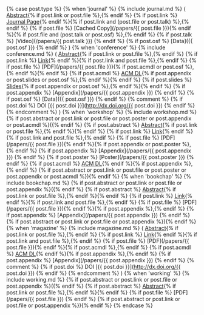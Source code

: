 {% case post.type %}
  {% when 'journal' %}
    {% include journal.md %}
    (
    [Abstract]({{post.url}}){% if post.link or post.file %},{% endif %}
    {% if post.link %} [Journal Page]({{post.link}}){% endif %}{% if post.link and (post.file or post.talk) %},{% endif %}
    {% if post.file %} [Cached Copy](/papers/{{ post.file }}){% endif %}{% if post.file and (post.talk or post.osf) %},{% endif %}
    {% if post.talk %} [Video](/papers/{{ post.talk }}) {% endif %}
    {% if post.osf %} [Data]({{ post.osf }}) {% endif %}
    )
  {% when 'conference' %}
    {% include conference.md %}
    (
    [Abstract]({{post.url}}){% if post.link or post.file %},{% endif %}
    {% if post.link %} [Link]({{post.link}}){% endif %}{% if post.link and post.file %},{% endif %}
    {% if post.file %} [PDF](/papers/{{ post.file }}){% if post.acmdl or post.osf %},{% endif %}{% endif %}
    {% if post.acmdl %} [ACM DL]({{post.acmdl}}){% if post.appendix or post.slides or post.osf %},{% endif %}{% endif %}
    {% if post.slides %} [Slides]({{post.slides}}){% if post.appendix or post.osf %},{% endif %}{% endif %}
    {% if post.appendix %} [Appendix](/papers/{{ post.appendix }}) {% endif %}
    {% if post.osf %} [Data]({{ post.osf }}) {% endif %}
      {% comment %}  {% if post.doi %} DOI [{{ post.doi }}](http://dx.doi.org/{{ post.doi }}) {% endif %} {% endcomment %}
    )
  {% when 'workshop' %}
    {% include workshop.md %}
    {% if post.abstract or post.link or post.file or post.poster or post.appendix or post.acmdl %}({% endif %}
    {% if post.abstract %} [Abstract]({{post.url}}){% if post.link or post.file %},{% endif %}{% endif %}
    {% if post.link %} [Link]({{post.link}}){% endif %}{% if post.link and post.file %},{% endif %}
    {% if post.file %} [PDF](/papers/{{ post.file }}){% endif %}{% if post.appendix or post.poster %},{% endif %}
    {% if post.appendix %} [Appendix](/papers/{{ post.appendix }}) {% endif %}
    {% if post.poster %} [Poster](/papers/{{ post.poster }}) {% endif %}
    {% if post.acmdl %} [ACM DL]({{post.acmdl}}){% endif %}{% if post.appendix %},{% endif %}
    {% if post.abstract or post.link or post.file or post.poster or post.appendix or post.acmdl %}){% endif %}
  {% when 'bookchap' %}
    {% include bookchap.md %}
    {% if post.abstract or post.link or post.file or post.appendix %}({% endif %}
    {% if post.abstract %} [Abstract]({{post.url}}){% if post.link or post.file %},{% endif %}{% endif %}
    {% if post.link %} [Link]({{post.link}}){% endif %}{% if post.link and post.file %},{% endif %}
    {% if post.file %} [PDF](/papers/{{ post.file }}){% endif %}{% if post.appendix %},{% endif %}
    {% if post.appendix %} [Appendix](/papers/{{ post.appendix }}) {% endif %}
    {% if post.abstract or post.link or post.file or post.appendix %}){% endif %}
  {% when 'magazine' %}
    {% include magazine.md %}
    (
    [Abstract]({{post.url}}){% if post.link or post.file %},{% endif %}
    {% if post.link %} [Link]({{post.link}}){% endif %}{% if post.link and post.file %},{% endif %}
    {% if post.file %} [PDF](/papers/{{ post.file }}){% endif %}{% if post.acmdl %},{% endif %}
    {% if post.acmdl %} [ACM DL]({{post.acmdl}}){% endif %}{% if post.appendix %},{% endif %}
    {% if post.appendix %} [Appendix](/papers/{{ post.appendix }}) {% endif %}
      {% comment %}  {% if post.doi %} DOI [{{ post.doi }}](http://dx.doi.org/{{ post.doi }}) {% endif %} {% endcomment %}
    )
  {% when 'working' %}
    {% include working.md %}
    {% if post.abstract or post.link or post.file or post.appendix %}({% endif %}
    {% if post.abstract %} [Abstract]({{post.url}}){% if post.link or post.file %},{% endif %}{% endif %}
    {% if post.file %} [PDF](/papers/{{ post.file }}) {% endif %}
    {% if post.abstract or post.link or post.file or post.appendix %}){% endif %}
{% endcase %}

